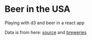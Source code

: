 # Beer in the USA 

Playing with d3 and beer in a react app

Data is from here: [source](https://247wallst.com/special-report/2018/04/30/states-drinking-the-most-beer-2/) and [breweries](https://data.opendatasoft.com/explore/dataset/open-beer-database-breweries%40public-us/export/?refine.country=United+States&location=8,40.66189,-87.80548&basemap=jawg.sunny)